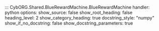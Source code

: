 ::: CybORG.Shared.BlueRewardMachine.BlueRewardMachine
    handler: python
    options:
        show_source: false
        show_root_heading: false
        heading_level: 2
        show_category_heading: true
        docstring_style: "numpy"
        show_if_no_docstring: false
        show_docstring_parameters: true